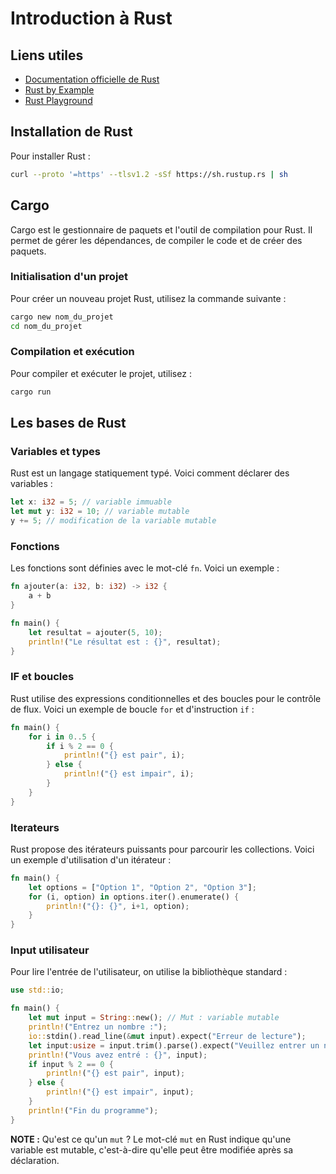 # Introduction à Rust

## Liens utiles
- [Documentation officielle de Rust](https://doc.rust-lang.org/book/)
- [Rust by Example](https://doc.rust-lang.org/rust-by-example/)
- [Rust Playground](https://play.rust-lang.org/)

## Installation de Rust
Pour installer Rust :

```bash
curl --proto '=https' --tlsv1.2 -sSf https://sh.rustup.rs | sh
```

## Cargo
Cargo est le gestionnaire de paquets et l'outil de compilation pour Rust. Il permet de gérer les dépendances, de compiler le code et de créer des paquets.

### Initialisation d'un projet
Pour créer un nouveau projet Rust, utilisez la commande suivante :
```bash
cargo new nom_du_projet
cd nom_du_projet
```

### Compilation et exécution
Pour compiler et exécuter le projet, utilisez :
```bash
cargo run
```

## Les bases de Rust

### Variables et types
Rust est un langage statiquement typé. Voici comment déclarer des variables :
```rust
let x: i32 = 5; // variable immuable
let mut y: i32 = 10; // variable mutable
y += 5; // modification de la variable mutable
```

### Fonctions
Les fonctions sont définies avec le mot-clé `fn`. Voici un exemple :
```rust
fn ajouter(a: i32, b: i32) -> i32 {
    a + b
}

fn main() {
    let resultat = ajouter(5, 10);
    println!("Le résultat est : {}", resultat);
}
```

### IF et boucles
Rust utilise des expressions conditionnelles et des boucles pour le contrôle de flux. Voici un exemple de boucle `for` et d'instruction `if` :
```rust
fn main() {
    for i in 0..5 {
        if i % 2 == 0 {
            println!("{} est pair", i);
        } else {
            println!("{} est impair", i);
        }
    }
}
```

### Iterateurs
Rust propose des itérateurs puissants pour parcourir les collections. Voici un exemple d'utilisation d'un itérateur :
```rust
fn main() {
    let options = ["Option 1", "Option 2", "Option 3"];
    for (i, option) in options.iter().enumerate() {
        println!("{}: {}", i+1, option);
    }
}
```

### Input utilisateur
Pour lire l'entrée de l'utilisateur, on utilise la bibliothèque standard :
```rust
use std::io;

fn main() {
    let mut input = String::new(); // Mut : variable mutable 
    println!("Entrez un nombre :");
    io::stdin().read_line(&mut input).expect("Erreur de lecture");
    let input:usize = input.trim().parse().expect("Veuillez entrer un nombre");
    println!("Vous avez entré : {}", input);
    if input % 2 == 0 {
        println!("{} est pair", input);
    } else {
        println!("{} est impair", input);
    }
    println!("Fin du programme");
}
```

**NOTE :** Qu'est ce qu'un `mut` ?
Le mot-clé `mut` en Rust indique qu'une variable est mutable, c'est-à-dire qu'elle peut être modifiée après sa déclaration.